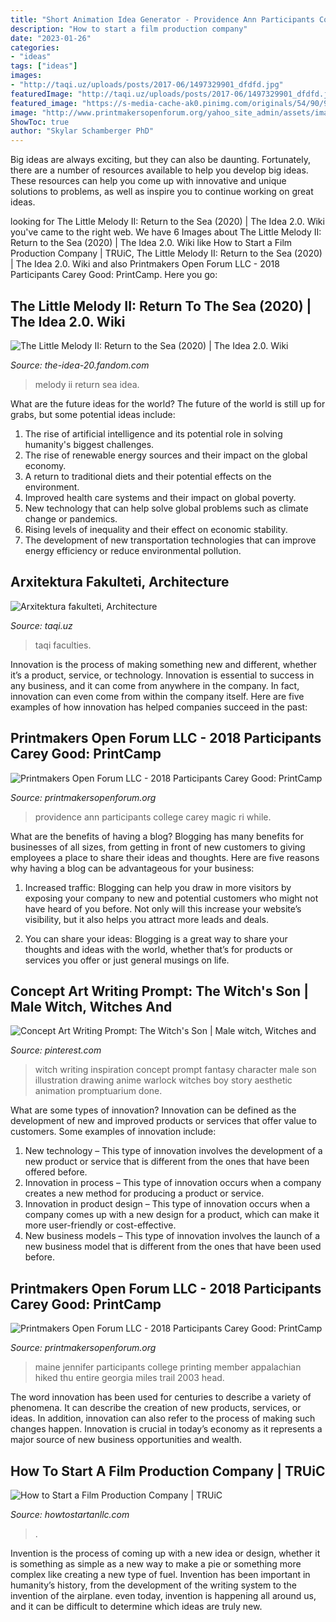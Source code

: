 ```yaml
---
title: "Short Animation Idea Generator - Providence Ann Participants College Carey Magic Ri While"
description: "How to start a film production company"
date: "2023-01-26"
categories:
- "ideas"
tags: ["ideas"]
images:
- "http://taqi.uz/uploads/posts/2017-06/1497329901_dfdfd.jpg"
featuredImage: "http://taqi.uz/uploads/posts/2017-06/1497329901_dfdfd.jpg"
featured_image: "https://s-media-cache-ak0.pinimg.com/originals/54/90/9b/54909bb9864dfee38e422cb81f893ce4.jpg"
image: "http://www.printmakersopenforum.org/yahoo_site_admin/assets/images/Jennifer_Manzella_PC_2018_Website_pics.123123538_std.jpg"
ShowToc: true
author: "Skylar Schamberger PhD"
---
```



Big ideas are always exciting, but they can also be daunting. Fortunately, there are a number of resources available to help you develop big ideas. These resources can help you come up with innovative and unique solutions to problems, as well as inspire you to continue working on great ideas.

	

		
looking for The Little Melody II: Return to the Sea (2020) | The Idea 2.0. Wiki you've came to the right web. We have 6 Images about The Little Melody II: Return to the Sea (2020) | The Idea 2.0. Wiki like How to Start a Film Production Company | TRUiC, The Little Melody II: Return to the Sea (2020) | The Idea 2.0. Wiki and also Printmakers Open Forum LLC - 2018 Participants Carey Good: PrintCamp. Here you go:
		
    
## The Little Melody II: Return To The Sea (2020) | The Idea 2.0. Wiki

<img loading=lazy src="https://vignette.wikia.nocookie.net/the-idea-20/images/6/69/The_Little_Melody_II_Return_to_the_Sea_Parody_Poster.png/revision/latest/scale-to-width-down/318?cb=20200606131923" onerror="this.onerror=null;this.src='https://tse1.mm.bing.net/th?id=OIP.RB2PbUFxr9v9A8CMHU5DjAAAAA&amp;pid=15.1';" alt="The Little Melody II: Return to the Sea (2020) | The Idea 2.0. Wiki">

_Source: the-idea-20.fandom.com_

>melody ii return sea idea. 

	

What are the future ideas for the world?
The future of the world is still up for grabs, but some potential ideas include: 
1. The rise of artificial intelligence and its potential role in solving humanity's biggest challenges. 
2. The rise of renewable energy sources and their impact on the global economy. 
3. A return to traditional diets and their potential effects on the environment. 
4. Improved health care systems and their impact on global poverty. 
5. New technology that can help solve global problems such as climate change or pandemics. 
6. Rising levels of inequality and their effect on economic stability. 
7. The development of new transportation technologies that can improve energy efficiency or reduce environmental pollution.

    
## Arxitektura Fakulteti, Architecture

<img loading=lazy src="http://taqi.uz/uploads/posts/2017-06/1497329901_dfdfd.jpg" onerror="this.onerror=null;this.src='https://tse4.mm.bing.net/th?id=OIP.izD4yh1usnSpWYoNuMvIHwHaE5&amp;pid=15.1';" alt="Arxitektura fakulteti, Architecture">

_Source: taqi.uz_

>taqi faculties. 

	

Innovation is the process of making something new and different, whether it’s a product, service, or technology. Innovation is essential to success in any business, and it can come from anywhere in the company. In fact, innovation can even come from within the company itself. Here are five examples of how innovation has helped companies succeed in the past:

    
## Printmakers Open Forum LLC - 2018 Participants Carey Good: PrintCamp

<img loading=lazy src="http://www.printmakersopenforum.org/yahoo_site_admin/assets/images/Ann_Piper_PC_2018_Website_pics.123124534_std.jpg" onerror="this.onerror=null;this.src='https://tse3.mm.bing.net/th?id=OIP.kwo32-tu0g7LNEDOk-c1kAHaKr&amp;pid=15.1';" alt="Printmakers Open Forum LLC - 2018 Participants Carey Good: PrintCamp">

_Source: printmakersopenforum.org_

>providence ann participants college carey magic ri while. 

	

What are the benefits of having a blog?
Blogging has many benefits for businesses of all sizes, from getting in front of new customers to giving employees a place to share their ideas and thoughts. Here are five reasons why having a blog can be advantageous for your business: 
1. Increased traffic: Blogging can help you draw in more visitors by exposing your company to new and potential customers who might not have heard of you before. Not only will this increase your website’s visibility, but it also helps you attract more leads and deals. 

2. You can share your ideas: Blogging is a great way to share your thoughts and ideas with the world, whether that’s for products or services you offer or just general musings on life.

    
## Concept Art Writing Prompt: The Witch&#039;s Son | Male Witch, Witches And

<img loading=lazy src="https://s-media-cache-ak0.pinimg.com/originals/54/90/9b/54909bb9864dfee38e422cb81f893ce4.jpg" onerror="this.onerror=null;this.src='https://tse2.mm.bing.net/th?id=OIP.YAAZVDwZ5cC-AtLe-8lOUgHaJ4&amp;pid=15.1';" alt="Concept Art Writing Prompt: The Witch&#039;s Son | Male witch, Witches and">

_Source: pinterest.com_

>witch writing inspiration concept prompt fantasy character male son illustration drawing anime warlock witches boy story aesthetic animation promptuarium done. 

	

What are some types of innovation?
Innovation can be defined as the development of new and improved products or services that offer value to customers. Some examples of innovation include: 
1. New technology – This type of innovation involves the development of a new product or service that is different from the ones that have been offered before.
2. Innovation in process – This type of innovation occurs when a company creates a new method for producing a product or service.
3. Innovation in product design – This type of innovation occurs when a company comes up with a new design for a product, which can make it more user-friendly or cost-effective.
4. New business models – This type of innovation involves the launch of a new business model that is different from the ones that have been used before.

    
## Printmakers Open Forum LLC - 2018 Participants Carey Good: PrintCamp

<img loading=lazy src="http://www.printmakersopenforum.org/yahoo_site_admin/assets/images/Jennifer_Manzella_PC_2018_Website_pics.123123538_std.jpg" onerror="this.onerror=null;this.src='https://tse1.mm.bing.net/th?id=OIP.irIKPCKAcKDHUnwfmg9ykgHaHC&amp;pid=15.1';" alt="Printmakers Open Forum LLC - 2018 Participants Carey Good: PrintCamp">

_Source: printmakersopenforum.org_

>maine jennifer participants college printing member appalachian hiked thu entire georgia miles trail 2003 head. 

	

The word innovation has been used for centuries to describe a variety of phenomena. It can describe the creation of new products, services, or ideas. In addition, innovation can also refer to the process of making such changes happen. Innovation is crucial in today’s economy as it represents a major source of new business opportunities and wealth.

    
## How To Start A Film Production Company | TRUiC

<img loading=lazy src="https://cdn2.howtostartanllc.com/images/business-ideas/business-idea-images/Film-Production-Company.jpg" onerror="this.onerror=null;this.src='https://tse3.mm.bing.net/th?id=OIP.n-vCNmaooBLTad1V3oZiQgHaEK&amp;pid=15.1';" alt="How to Start a Film Production Company | TRUiC">

_Source: howtostartanllc.com_

>. 

	

Invention is the process of coming up with a new idea or design, whether it is something as simple as a new way to make a pie or something more complex like creating a new type of fuel. Invention has been important in humanity’s history, from the development of the writing system to the invention of the airplane. even today, invention is happening all around us, and it can be difficult to determine which ideas are truly new.

